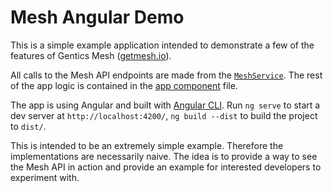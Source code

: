 # Mesh Angular Demo

This is a simple example application intended to demonstrate a few of the features of Gentics Mesh 
([getmesh.io](http://getmesh.io)).

All calls to the Mesh API endpoints are made from the [`MeshService`](src/app/mesh.service.ts). The rest of the 
app logic is contained in the [app component](src/app/app.component.ts) file.

The app is using Angular and built with [Angular CLI](https://github.com/angular/angular-cli). Run `ng serve`
to start a dev server at `http://localhost:4200/`, `ng build --dist` to build the project to `dist/`.

This is intended to be an extremely simple example. Therefore the implementations
are necessarily naive. The idea is to provide a way to see the Mesh API in action and provide an example for
interested developers to experiment with.
